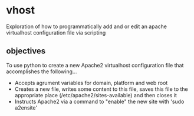 # vhost
Exploration of how to programmatically add and or edit an apache virtualhost configuration file via scripting

## objectives
To use python to create a new Apache2 virtualhost configuration file that accomplishes the following...
* Accepts agrument variables for domain, platform and web root
 * Creates a new file, writes some content to this file, saves this file to the appropriate place (/etc/apache2/sites-available) and then closes it
* Instructs Apache2 via a command to "enable" the new site with 'sudo a2ensite'
